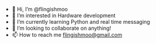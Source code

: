 - 👋 Hi, I’m @flingishmoo
- 👀 I’m interested in Hardware development
- 🌱 I’m currently learning Python and real time messaging
- 💞️ I’m looking to collaborate on anything!
- 📫 How to reach me flingishmoo@gmail.com

<!---
flingishmoo/flingishmoo is a ✨ special ✨ repository because its `README.md` (this file) appears on your GitHub profile.
You can click the Preview link to take a look at your changes.
--->
